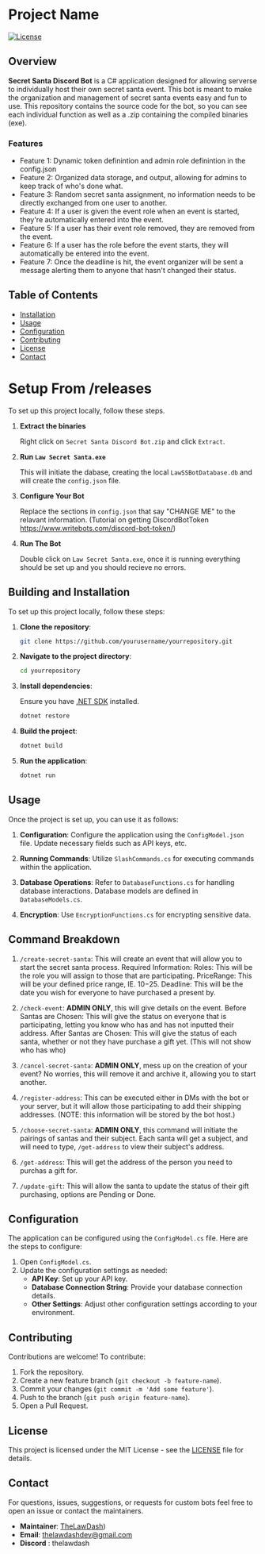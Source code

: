 # Project Name

[![License](https://img.shields.io/badge/license-MIT-blue.svg)](LICENSE)

## Overview

**Secret Santa Discord Bot** is a C# application designed for allowing serverse to individually host their own secret santa event. This bot is meant to make the organization and management of secret santa events easy and fun to use. This repository contains the source code for the bot, so you can see each individual function as well as a .zip containing the compiled binaries (exe).

### Features

- Feature 1: Dynamic token definintion and admin role definintion in the config.json
- Feature 2: Organized data storage, and output, allowing for admins to keep track of who's done what.
- Feature 3: Random secret santa assignment, no information needs to be directly exchanged from one user to another.
- Feature 4: If a user is given the event role when an event is started, they're automatically entered into the event.
- Feature 5: If a user has their event role removed, they are removed from the event.
- Feature 6: If a user has the role before the event starts, they will automatically be entered into the event.
- Feature 7: Once the deadline is hit, the event organizer will be sent a message alerting them to anyone that hasn't changed their status.

## Table of Contents

- [Installation](#installation)
- [Usage](#usage)
- [Configuration](#configuration)
- [Contributing](#contributing)
- [License](#license)
- [Contact](#contact)

# Setup From /releases

To set up this project locally, follow these steps.

1. **Extract the binaries**

   Right click on `Secret Santa Discord Bot.zip` and click `Extract`.

2. **Run `Law Secret Santa.exe`**

   This will initiate the dabase, creating the local `LawSSBotDatabase.db` and will create the `config.json` file.

3. **Configure Your Bot**

   Replace the sections in `config.json` that say "CHANGE ME" to the relavant information. (Tutorial on getting DiscordBotToken https://www.writebots.com/discord-bot-token/)

4. **Run The Bot**

   Double click on `Law Secret Santa.exe`, once it is running everything should be set up and you should recieve no errors.

## Building and Installation

To set up this project locally, follow these steps:

1. **Clone the repository**:

    ```bash
    git clone https://github.com/yourusername/yourrepository.git
    ```

2. **Navigate to the project directory**:

    ```bash
    cd yourrepository
    ```

3. **Install dependencies**:

    Ensure you have [.NET SDK](https://dotnet.microsoft.com/download) installed.

    ```bash
    dotnet restore
    ```

4. **Build the project**:

    ```bash
    dotnet build
    ```

5. **Run the application**:

    ```bash
    dotnet run
    ```

## Usage

Once the project is set up, you can use it as follows:

1. **Configuration**: Configure the application using the `ConfigModel.json` file. Update necessary fields such as API keys, etc.
   
2. **Running Commands**: Utilize `SlashCommands.cs` for executing commands within the application.

3. **Database Operations**: Refer to `DatabaseFunctions.cs` for handling database interactions. Database models are defined in `DatabaseModels.cs`.

4. **Encryption**: Use `EncryptionFunctions.cs` for encrypting sensitive data.

## Command Breakdown

1. `/create-secret-santa`: This will create an event that will allow you to start the secret santa process.
     Required Information:
         Roles: This will be the role you will assign to those that are participating.
         PriceRange: This will be your defined price range, IE. $10-$25.
         Deadline: This will be the date you wish for everyone to have purchased a present by.

2. `/check-event`: **ADMIN ONLY**, this will give details on the event.
    Before Santas are Chosen:
         This will give the status on everyone that is participating, letting you know who has and has not inputted their address.
    After Santas are Chosen:
         This will give the status of each santa, whether or not they have purchase a gift yet. (This will not show who has who)

3. `/cancel-secret-santa`: **ADMIN ONLY**, mess up on the creation of your event? No worries, this will remove it and archive it, allowing you to start another.

4. `/register-address`: This can be executed either in DMs with the bot or your server, but it will allow those participating to add their shipping addresses. (NOTE: this information will be stored by the bot host.)

5. `/choose-secret-santa`: **ADMIN ONLY**, this command will initiate the pairings of santas and their subject. Each santa will get a subject, and will need to type, `/get-address` to view their subject's address.

6. `/get-address`: This will get the address of the person you need to purchas a gift for.

7. `/update-gift`: This will allow the santa to update the status of their gift purchasing, options are Pending or Done.
   
## Configuration

The application can be configured using the `ConfigModel.cs` file. Here are the steps to configure:

1. Open `ConfigModel.cs`.
2. Update the configuration settings as needed:
    - **API Key**: Set up your API key.
    - **Database Connection String**: Provide your database connection details.
    - **Other Settings**: Adjust other configuration settings according to your environment.

## Contributing

Contributions are welcome! To contribute:

1. Fork the repository.
2. Create a new feature branch (`git checkout -b feature-name`).
3. Commit your changes (`git commit -m 'Add some feature'`).
4. Push to the branch (`git push origin feature-name`).
5. Open a Pull Request.

## License

This project is licensed under the MIT License - see the [LICENSE](LICENSE) file for details.

## Contact

For questions, issues, suggestions, or requests for custom bots feel free to open an issue or contact the maintainers.

- **Maintainer**: [TheLawDash](https://github.com/TheLawDash))
- **Email**: thelawdashdev@gmail.com
- **Discord** : thelawdash
